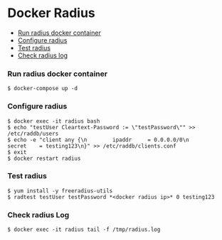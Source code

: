 # Docker Radius

- [Run radius docker container](#run-radius-docker-container)
- [Configure radius](#configure-radius)
- [Test radius](#test-radius)
- [Check radius log](#check-radius-log)

### Run radius docker container
    $ docker-compose up -d

### Configure radius
    $ docker exec -it radius bash
    $ echo "testUser Cleartext-Password := \"testPassword\"" >> /etc/raddb/users 
    $ echo -e "client any {\n        ipaddr     = 0.0.0.0/0\n        secret    = testing123\n}" >> /etc/raddb/clients.conf
    $ exit
    $ docker restart radius 

### Test radius
    $ yum install -y freeradius-utils
    $ radtest testUser testPassword *<docker radius ip>* 0 testing123

### Check radius Log
    $ docker exec -it radius tail -f /tmp/radius.log

